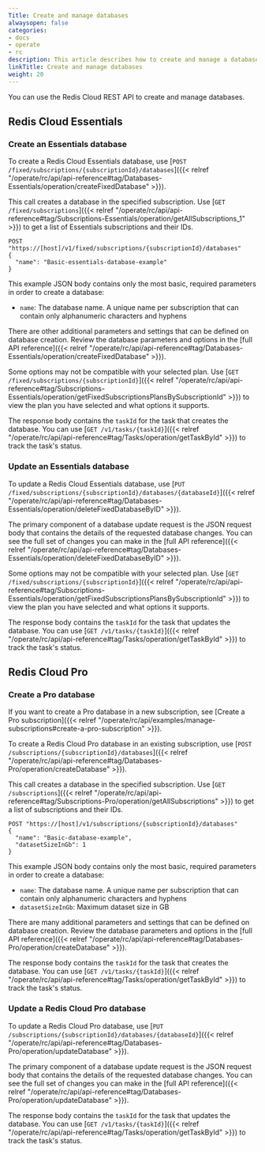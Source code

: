 ```yaml
---
Title: Create and manage databases
alwaysopen: false
categories:
- docs
- operate
- rc
description: This article describes how to create and manage a database using the Redis Cloud API.
linkTitle: Create and manage databases
weight: 20
---
```


You can use the Redis Cloud REST API to create and manage databases.

## Redis Cloud Essentials

### Create an Essentials database

To create a Redis Cloud Essentials database, use [`POST /fixed/subscriptions/{subscriptionId}/databases`]({{< relref "/operate/rc/api/api-reference#tag/Databases-Essentials/operation/createFixedDatabase" >}}).

This call creates a database in the specified subscription. Use [`GET /fixed/subscriptions`]({{< relref "/operate/rc/api/api-reference#tag/Subscriptions-Essentials/operation/getAllSubscriptions_1" >}}) to get a list of Essentials subscriptions and their IDs. 

```shell
POST "https://[host]/v1/fixed/subscriptions/{subscriptionId}/databases"
{
  "name": "Basic-essentials-database-example"
}
```

This example JSON body contains only the most basic, required parameters in order to create a database:

- `name`: The database name. A unique name per subscription that can contain only alphanumeric characters and hyphens

There are other additional parameters and settings that can be defined on database creation. Review the database parameters and options in the [full API reference]({{< relref "/operate/rc/api/api-reference#tag/Databases-Essentials/operation/createFixedDatabase" >}}). 

Some options may not be compatible with your selected plan. Use [`GET /fixed/subscriptions/{subscriptionId}`]({{< relref "/operate/rc/api/api-reference#tag/Subscriptions-Essentials/operation/getFixedSubscriptionsPlansBySubscriptionId" >}}) to view the plan you have selected and what options it supports.

The response body contains the `taskId` for the task that creates the database. You can use [`GET /v1/tasks/{taskId}`]({{< relref "/operate/rc/api/api-reference#tag/Tasks/operation/getTaskById" >}}) to track the task's status.

### Update an Essentials database

To update a Redis Cloud Essentials database, use [`PUT /fixed/subscriptions/{subscriptionId}/databases/{databaseId}`]({{< relref "/operate/rc/api/api-reference#tag/Databases-Essentials/operation/deleteFixedDatabaseByID" >}}). 

The primary component of a database update request is the JSON request body that contains the details of the requested database changes. You can see the full set of changes you can make in the [full API reference]({{< relref "/operate/rc/api/api-reference#tag/Databases-Essentials/operation/deleteFixedDatabaseByID" >}}).

Some options may not be compatible with your selected plan. Use [`GET /fixed/subscriptions/{subscriptionId}`]({{< relref "/operate/rc/api/api-reference#tag/Subscriptions-Essentials/operation/getFixedSubscriptionsPlansBySubscriptionId" >}}) to view the plan you have selected and what options it supports.

The response body contains the `taskId` for the task that updates the database. You can use [`GET /v1/tasks/{taskId}`]({{< relref "/operate/rc/api/api-reference#tag/Tasks/operation/getTaskById" >}}) to track the task's status.

## Redis Cloud Pro

### Create a Pro database

If you want to create a Pro database in a new subscription, see [Create a Pro subscription]({{< relref "/operate/rc/api/examples/manage-subscriptions#create-a-pro-subscription" >}}).

To create a Redis Cloud Pro database in an existing subscription, use [`POST /subscriptions/{subscriptionId}/databases`]({{< relref "/operate/rc/api/api-reference#tag/Databases-Pro/operation/createDatabase" >}}).

This call creates a database in the specified subscription. Use [`GET /subscriptions`]({{< relref "/operate/rc/api/api-reference#tag/Subscriptions-Pro/operation/getAllSubscriptions" >}}) to get a list of subscriptions and their IDs. 

```shell
POST "https://[host]/v1/subscriptions/{subscriptionId}/databases"
{
  "name": "Basic-database-example",
  "datasetSizeInGb": 1
}
```

This example JSON body contains only the most basic, required parameters in order to create a database:

- `name`: The database name. A unique name per subscription that can contain only alphanumeric characters and hyphens
- `datasetSizeInGb`: Maximum dataset size in GB

There are many additional parameters and settings that can be defined on database creation. Review the database parameters and options in the [full API reference]({{< relref "/operate/rc/api/api-reference#tag/Databases-Pro/operation/createDatabase" >}}).

The response body contains the `taskId` for the task that creates the database. You can use [`GET /v1/tasks/{taskId}`]({{< relref "/operate/rc/api/api-reference#tag/Tasks/operation/getTaskById" >}}) to track the task's status.

### Update a Redis Cloud Pro database

To update a Redis Cloud Pro database, use [`PUT /subscriptions/{subscriptionId}/databases/{databaseId}`]({{< relref "/operate/rc/api/api-reference#tag/Databases-Pro/operation/updateDatabase" >}}). 

The primary component of a database update request is the JSON request body that contains the details of the requested database changes. You can see the full set of changes you can make in the [full API reference]({{< relref "/operate/rc/api/api-reference#tag/Databases-Pro/operation/updateDatabase" >}}).

The response body contains the `taskId` for the task that updates the database. You can use [`GET /v1/tasks/{taskId}`]({{< relref "/operate/rc/api/api-reference#tag/Tasks/operation/getTaskById" >}}) to track the task's status.